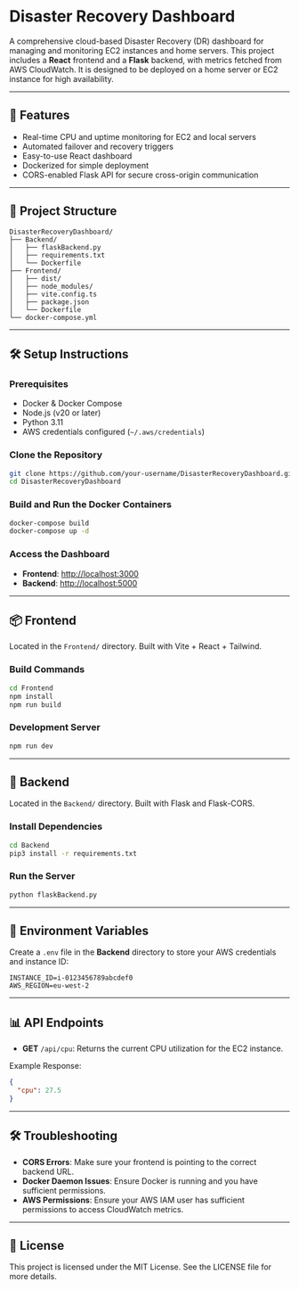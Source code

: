 # Disaster Recovery Dashboard

A comprehensive cloud-based Disaster Recovery (DR) dashboard for managing and monitoring EC2 instances and home servers. This project includes a **React** frontend and a **Flask** backend, with metrics fetched from AWS CloudWatch. It is designed to be deployed on a home server or EC2 instance for high availability.

---

## 🚀 Features

* Real-time CPU and uptime monitoring for EC2 and local servers
* Automated failover and recovery triggers
* Easy-to-use React dashboard
* Dockerized for simple deployment
* CORS-enabled Flask API for secure cross-origin communication

---

## 📁 Project Structure

```
DisasterRecoveryDashboard/
├── Backend/
│   ├── flaskBackend.py
│   ├── requirements.txt
│   └── Dockerfile
├── Frontend/
│   ├── dist/
│   ├── node_modules/
│   ├── vite.config.ts
│   ├── package.json
│   └── Dockerfile
└── docker-compose.yml
```

---

## 🛠️ Setup Instructions

### Prerequisites

* Docker & Docker Compose
* Node.js (v20 or later)
* Python 3.11
* AWS credentials configured (`~/.aws/credentials`)

### Clone the Repository

```bash
git clone https://github.com/your-username/DisasterRecoveryDashboard.git
cd DisasterRecoveryDashboard
```

### Build and Run the Docker Containers

```bash
docker-compose build
docker-compose up -d
```

### Access the Dashboard

* **Frontend**: [http://localhost:3000](http://localhost:3000)
* **Backend**: [http://localhost:5000](http://localhost:5000)

---

## 📦 Frontend

Located in the `Frontend/` directory. Built with Vite + React + Tailwind.

### Build Commands

```bash
cd Frontend
npm install
npm run build
```

### Development Server

```bash
npm run dev
```

---

## 🐍 Backend

Located in the `Backend/` directory. Built with Flask and Flask-CORS.

### Install Dependencies

```bash
cd Backend
pip3 install -r requirements.txt
```

### Run the Server

```bash
python flaskBackend.py
```

---

## 🔗 Environment Variables

Create a `.env` file in the **Backend** directory to store your AWS credentials and instance ID:

```env
INSTANCE_ID=i-0123456789abcdef0
AWS_REGION=eu-west-2
```

---

## 📊 API Endpoints

* **GET** `/api/cpu`: Returns the current CPU utilization for the EC2 instance.

Example Response:

```json
{
  "cpu": 27.5
}
```

---

## 🛠️ Troubleshooting

* **CORS Errors**: Make sure your frontend is pointing to the correct backend URL.
* **Docker Daemon Issues**: Ensure Docker is running and you have sufficient permissions.
* **AWS Permissions**: Ensure your AWS IAM user has sufficient permissions to access CloudWatch metrics.

---

## 📄 License

This project is licensed under the MIT License. See the LICENSE file for more details.
